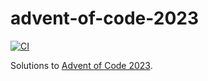# advent-of-code-2023

[![CI](https://github.com/maxdavidson/advent-of-code-2023/actions/workflows/ci.yaml/badge.svg?branch=js)](https://github.com/maxdavidson/advent-of-code-2023/actions/workflows/ci.yaml?query=branch%3Ajs)

Solutions to [Advent of Code 2023](https://adventofcode.com/2023).
